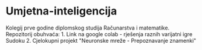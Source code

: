 # Umjetna-inteligencija
Kolegij prve godine diplomskog studija Računarstva i matematike. Repozitorij obuhvaća: 1. Link na google colab - rješenja raznih varijatni igre Sudoku 2. Cjelokupni projekt "Neuronske mreže - Prepoznavanje znamenki"
